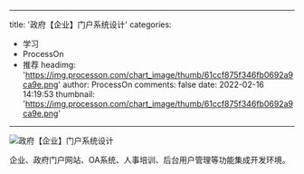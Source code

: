 
---
title: '政府【企业】门户系统设计'
categories: 
 - 学习
 - ProcessOn
 - 推荐
headimg: 'https://img.processon.com/chart_image/thumb/61ccf875f346fb0692a9ca9e.png'
author: ProcessOn
comments: false
date: 2022-02-16 14:19:53
thumbnail: 'https://img.processon.com/chart_image/thumb/61ccf875f346fb0692a9ca9e.png'
---

<div>   
<img class="thumb" alt="政府【企业】门户系统设计" src="https://img.processon.com/chart_image/thumb/61ccf875f346fb0692a9ca9e.png" referrerpolicy="no-referrer">
<p>企业、政府门户网站、OA系统、人事培训、后台用户管理等功能集成开发环境。</p>  
</div>
            